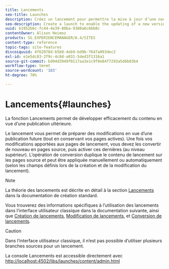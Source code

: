 ```yaml
---
title: Lancements
seo-title: Launches
description: Créez un lancement pour permettre la mise à jour d’une nouvelle version des pages web existantes en vue d’une activation future. Lors de la création d’un lancement, vous devez spécifier un titre et la page source.
seo-description: Create a launch to enable the updating of a new version of existing web pages for future activation. When you create a Launch, you specify a title and the source page.
uuid: b1952b6c-fc44-4e39-80ba-9380a6c66b8c
contentOwner: Alison Heimoz
products: SG_EXPERIENCEMANAGER/6.4/SITES
content-type: reference
topic-tags: site-features
discoiquuid: 4f62078d-b5b0-4eb9-bd9b-7647a093dec2
exl-id: e1e5dc83-2f9c-4c8d-a031-5ded3f1316a1
source-git-commit: bd94d3949f0117aa3e1c9f0e84f7293a5d6b03b4
workflow-type: tm+mt
source-wordcount: '183'
ht-degree: 70%

---
```


# Lancements{#launches}

La fonction Lancements permet de développer efficacement du contenu en vue d’une publication ultérieure.

Le lancement vous permet de préparer des modifications en vue d’une publication future (tout en conservant vos pages actives). Une fois vos modifications apportées aux pages de lancement, vous devez les convertir de nouveau en pages source, puis activer ces dernières (au niveau supérieur). L’opération de conversion duplique le contenu de lancement sur les pages source et peut être appliquée manuellement ou automatiquement (selon les champs définis lors de la création et de la modification du lancement).

>[!NOTE]
>
>La théorie des lancements est décrite en détail à la section [Lancements](/help/sites-authoring/launches.md) dans la documentation de création standard.
>
>Vous trouverez des informations spécifiques à l’utilisation des lancements dans l’interface utilisateur classique dans la documentation suivante, ainsi que [Création de lancements](/help/sites-classic-ui-authoring/classic-launches-creating.md), [Modification de lancements](/help/sites-classic-ui-authoring/classic-launches-editing.md), et [Conversion de lancements](/help/sites-classic-ui-authoring/classic-launches-promoting.md).

>[!CAUTION]
>
>Dans l’interface utilisateur classique, il n’est pas possible d’utiliser plusieurs branches sources pour un lancement.

La console Lancements est accessible directement avec [http://localhost:4502/libs/launches/content/admin.html](http://localhost:4502/libs/launches/content/admin.html)
